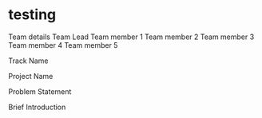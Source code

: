 # testing

Team details 
Team Lead
Team member 1
Team member 2
Team member 3
Team member 4
Team member 5

Track Name

Project Name

Problem Statement 

Brief Introduction

